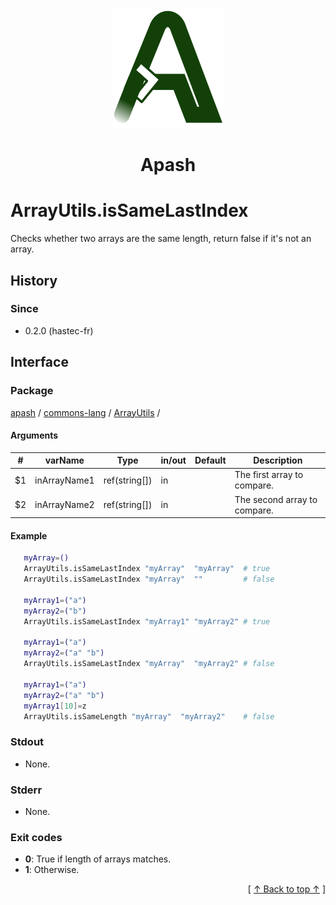 
<div align='center' id='apash-top'>
  <a href='https://github.com/hastec-fr/apash'>
    <img alt='apash-logo' src='../../../../../../assets/apash-logo.svg'/>
  </a>

  # Apash
</div>


# ArrayUtils.isSameLastIndex
Checks whether two arrays are the same length, return false if it's not an array.

## History
### Since
  * 0.2.0 (hastec-fr)

## Interface
### Package
<!-- apash.packageBegin -->
[apash](../../../apash.md) / [commons-lang](../../commons-lang.md) / [ArrayUtils](../ArrayUtils.md) / 
<!-- apash.packageEnd -->

#### Arguments
 | #      | varName        | Type          | in/out   | Default    | Description                          |
 |--------|----------------|---------------|----------|------------|--------------------------------------|
 | $1     | inArrayName1   | ref(string[]) | in       |            | The first array to compare.          |
 | $2     | inArrayName2   | ref(string[]) | in       |            | The second array to compare.         |

#### Example
 ```bash
    myArray=()
    ArrayUtils.isSameLastIndex "myArray"  "myArray"  # true
    ArrayUtils.isSameLastIndex "myArray"  ""         # false

    myArray1=("a")
    myArray2=("b")
    ArrayUtils.isSameLastIndex "myArray1" "myArray2" # true

    myArray1=("a")
    myArray2=("a" "b")
    ArrayUtils.isSameLastIndex "myArray"  "myArray2" # false

    myArray1=("a")
    myArray2=("a" "b")
    myArray1[10]=z
    ArrayUtils.isSameLength "myArray"  "myArray2"    # false
 ```

### Stdout
  * None.
### Stderr
  * None.

### Exit codes
  * **0**: True if length of arrays matches.
  * **1**: Otherwise.

  <div align='right'>[ <a href='#apash-top'>↑ Back to top ↑</a> ]</div>

